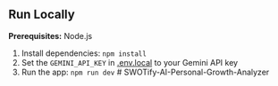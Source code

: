 

## Run Locally

**Prerequisites:**  Node.js


1. Install dependencies:
   `npm install`
2. Set the `GEMINI_API_KEY` in [.env.local](.env.local) to your Gemini API key
3. Run the app:
   `npm run dev`
#   S W O T i f y - A I - P e r s o n a l - G r o w t h - A n a l y z e r 
 
 
